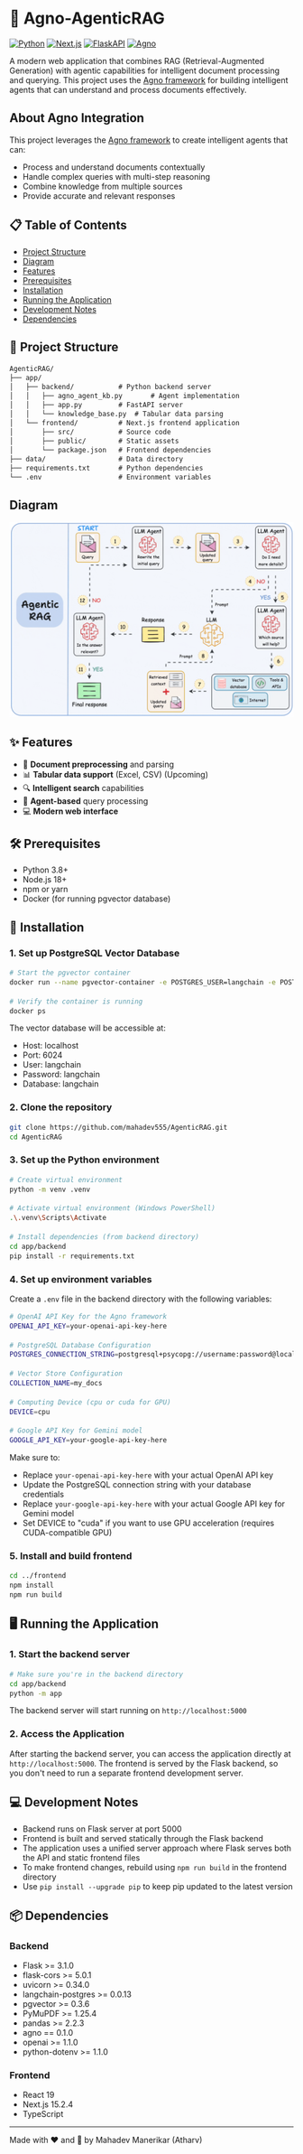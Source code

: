 # 🤖 Agno-AgenticRAG

[![Python](https://img.shields.io/badge/Python-3.8+-blue.svg)](https://www.python.org/)
[![Next.js](https://img.shields.io/badge/Next.js-15.2.4-black.svg)](https://nextjs.org/)
[![FlaskAPI](https://img.shields.io/badge/FlaskAPI-latest-teal.svg)](http://flask.palletsprojects.com/en/stable/)
[![Agno](https://img.shields.io/badge/Agno-0.1.0-orange.svg)](https://github.com/agno-agi/agno)

A modern web application that combines RAG (Retrieval-Augmented Generation) with agentic capabilities for intelligent document processing and querying. This project uses the [Agno framework](https://docs.agno.com/introduction) for building intelligent agents that can understand and process documents effectively.

## About Agno Integration

This project leverages the [Agno framework](https://github.com/agno-agi/agno) to create intelligent agents that can:
- Process and understand documents contextually
- Handle complex queries with multi-step reasoning
- Combine knowledge from multiple sources
- Provide accurate and relevant responses

## 📋 Table of Contents

- [Project Structure](#-project-structure)
- [Diagram](#-diagram)
- [Features](#-features)
- [Prerequisites](#-prerequisites)
- [Installation](#-installation)
- [Running the Application](#-running-the-application)
- [Development Notes](#-development-notes)
- [Dependencies](#-dependencies)

## 📁 Project Structure

```
AgenticRAG/
├── app/
│   ├── backend/           # Python backend server
│   │   ├── agno_agent_kb.py       # Agent implementation
│   │   ├── app.py         # FastAPI server
│   │   └── knowledge_base.py  # Tabular data parsing
│   └── frontend/          # Next.js frontend application
│       ├── src/           # Source code
│       ├── public/        # Static assets
│       └── package.json   # Frontend dependencies
├── data/                  # Data directory
├── requirements.txt       # Python dependencies
└── .env                   # Environment variables
```

## Diagram
<img src="./image.png"></img>

## ✨ Features

- 📄 **Document preprocessing** and parsing
- 📊 **Tabular data support** (Excel, CSV) (Upcoming)
- 🔍 **Intelligent search** capabilities
- 🧠 **Agent-based** query processing
- 💻 **Modern web interface**

## 🛠️ Prerequisites

- Python 3.8+
- Node.js 18+
- npm or yarn
- Docker (for running pgvector database)

## 🚀 Installation

### 1. Set up PostgreSQL Vector Database

```bash
# Start the pgvector container
docker run --name pgvector-container -e POSTGRES_USER=langchain -e POSTGRES_PASSWORD=langchain -e POSTGRES_DB=langchain -p 6024:5432 -d pgvector/pgvector:pg16

# Verify the container is running
docker ps
```

The vector database will be accessible at:
- Host: localhost
- Port: 6024
- User: langchain
- Password: langchain
- Database: langchain

### 2. Clone the repository

```bash
git clone https://github.com/mahadev555/AgenticRAG.git
cd AgenticRAG
```

### 3. Set up the Python environment

```bash
# Create virtual environment
python -m venv .venv

# Activate virtual environment (Windows PowerShell)
.\.venv\Scripts\Activate

# Install dependencies (from backend directory)
cd app/backend
pip install -r requirements.txt
```

### 4. Set up environment variables

Create a `.env` file in the backend directory with the following variables:

```bash
# OpenAI API Key for the Agno framework
OPENAI_API_KEY=your-openai-api-key-here

# PostgreSQL Database Configuration
POSTGRES_CONNECTION_STRING=postgresql+psycopg://username:password@localhost:5432/your_database_name

# Vector Store Configuration
COLLECTION_NAME=my_docs

# Computing Device (cpu or cuda for GPU)
DEVICE=cpu

# Google API Key for Gemini model
GOOGLE_API_KEY=your-google-api-key-here
```

Make sure to:
- Replace `your-openai-api-key-here` with your actual OpenAI API key
- Update the PostgreSQL connection string with your database credentials
- Replace `your-google-api-key-here` with your actual Google API key for Gemini model
- Set DEVICE to "cuda" if you want to use GPU acceleration (requires CUDA-compatible GPU)

### 5. Install and build frontend

```bash
cd ../frontend
npm install
npm run build
```

## 🖥️ Running the Application

### 1. Start the backend server

```bash
# Make sure you're in the backend directory
cd app/backend
python -m app
```
The backend server will start running on `http://localhost:5000`

### 2. Access the Application

After starting the backend server, you can access the application directly at `http://localhost:5000`. The frontend is served by the Flask backend, so you don't need to run a separate frontend development server.

## 💻 Development Notes

- Backend runs on Flask server at port 5000
- Frontend is built and served statically through the Flask backend
- The application uses a unified server approach where Flask serves both the API and static frontend files
- To make frontend changes, rebuild using `npm run build` in the frontend directory
- Use `pip install --upgrade pip` to keep pip updated to the latest version

## 📦 Dependencies

### Backend
- Flask >= 3.1.0
- flask-cors >= 5.0.1
- uvicorn >= 0.34.0
- langchain-postgres >= 0.0.13
- pgvector >= 0.3.6
- PyMuPDF >= 1.25.4
- pandas >= 2.2.3
- agno == 0.1.0
- openai >= 1.1.0
- python-dotenv >= 1.1.0

### Frontend
- React 19
- Next.js 15.2.4
- TypeScript

---

Made with ❤️ and 🧠 by Mahadev Manerikar (Atharv)
